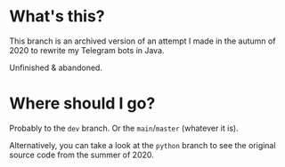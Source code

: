 # What's this?

This branch is an archived version of an attempt I made in the autumn of 2020 to rewrite my Telegram bots in Java.

Unfinished & abandoned.

# Where should I go?

Probably to the `dev` branch. Or the `main`/`master` (whatever it is).

Alternatively, you can take a look at the `python` branch to see the original source code from the summer of 2020.
